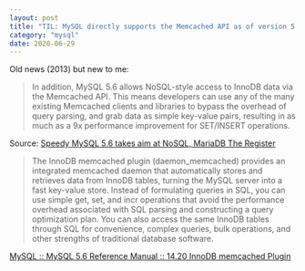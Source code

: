 ```yaml
---
layout: post
title: "TIL: MySQL directly supports the Memcached API as of version 5.6"
category: "mysql"
date: 2020-06-29
---
```


Old news (2013) but new to me:

> In addition, MySQL 5.6 allows NoSQL-style access to InnoDB data via the Memcached API. This means developers can use any of the many existing Memcached clients and libraries to bypass the overhead of query parsing, and grab data as simple key-value pairs, resulting in as much as a 9x performance improvement for SET/INSERT operations.

Source: [Speedy MySQL 5.6 takes aim at NoSQL, MariaDB  The Register](https://www.theregister.com/2013/02/06/oracle_mysql_56_vs_mariadb/)

> The InnoDB memcached plugin (daemon_memcached) provides an integrated memcached daemon that automatically stores and retrieves data from InnoDB tables, turning the MySQL server into a fast key-value store. Instead of formulating queries in SQL, you can use simple get, set, and incr operations that avoid the performance overhead associated with SQL parsing and constructing a query optimization plan. You can also access the same InnoDB tables through SQL for convenience, complex queries, bulk operations, and other strengths of traditional database software.

[MySQL :: MySQL 5.6 Reference Manual :: 14.20 InnoDB memcached Plugin](https://dev.mysql.com/doc/refman/5.6/en/innodb-memcached.html)
